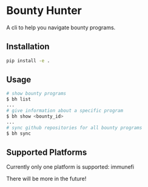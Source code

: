 # Bounty Hunter 
A cli to help you navigate bounty programs.


## Installation

```bash
pip install -e .
```

## Usage

```bash
# show bounty programs
$ bh list 
...
# give information about a specific program
$ bh show <bounty_id>
...
# sync github repositories for all bounty programs
$ bh sync 
```

## Supported Platforms

Currently only one platform is supported: immunefi

There will be more in the future!
